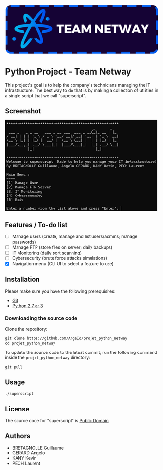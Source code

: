 <p align="center">
  <img width="500px" src="netway.png">
</p>

# Python Project - Team Netway
This project's goal is to help the company's technicians managing the IT infrastructure.
The best way to do that is by making a collection of utilities in a single script that we call "superscript".

## Screenshot
<img width="500px" src="screenshot.png">

## Features / To-do list
- [ ] Manage users (create, manage and list users/admins; manage passwords)
- [ ] Manage FTP (store files on server; daily backups)
- [ ] IT Monitoring (daily port scanning)
- [ ] Cybersecurity (brute force attacks simulations)
- [x] Navigation menu (CLI UI to select a feature to use)

## Installation
Please make sure you have the following prerequisites:

- [Git](https://git-scm.com/downloads)
- [Python 2.7 or 3](https://www.python.org/downloads/)

### Downloading the source code
Clone the repository:

```shell
git clone https://github.com/AngeIo/projet_python_netway
cd projet_python_netway
```

To update the source code to the latest commit, run the following command inside the `projet_python_netway` directory:

```shell
git pull
```

## Usage
```shell
./superscript
```

## License
The source code for "superscript" is [Public Domain](LICENSE).

## Authors
* BRETAGNOLLE Guillaume
* GERARD Angelo
* KANY Kevin
* PECH Laurent

